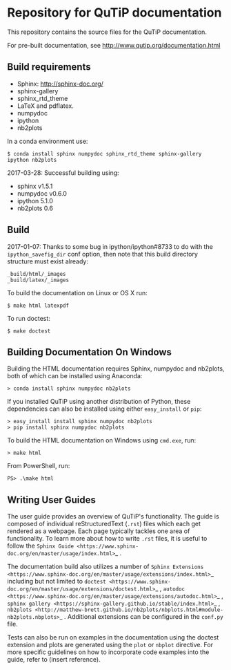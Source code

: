 Repository for QuTiP documentation
==================================

This repository contains the source files for the QuTiP documentation.

For pre-built documentation, see http://www.qutip.org/documentation.html

Build requirements
------------------

* Sphinx: http://sphinx-doc.org/
* sphinx-gallery
* sphinx_rtd_theme
* LaTeX and pdflatex.
* numpydoc
* ipython
* nb2plots

In a conda environment use:

    $ conda install sphinx numpydoc sphinx_rtd_theme sphinx-gallery ipython nb2plots

2017-03-28: Successful building using:

* sphinx v1.5.1
* numpydoc v0.6.0
* ipython 5.1.0
* nb2plots 0.6

Build
-----
2017-01-07:
Thanks to some bug in ipython/ipython#8733 to do with the `ipython_savefig_dir` conf option,
then note that this build directory structure must exist already:

    _build/html/_images
    _build/latex/_images

To build the documentation on Linux or OS X run:

    $ make html latexpdf

To run doctest:

    $ make doctest

Building Documentation On Windows
---------------------------------

Building the HTML documentation requires Sphinx, numpydoc and nb2plots, both of which can be installed using Anaconda:

    > conda install sphinx numpydoc nb2plots

If you installed QuTiP using another distribution of Python, these dependencies can also be installed using either ``easy_install`` or ``pip``:

    > easy_install install sphinx numpydoc nb2plots
    > pip install sphinx numpydoc nb2plots

To build the HTML documentation on Windows using ``cmd.exe``, run:

    > make html

From PowerShell, run:

    PS> .\make html

Writing User Guides
-------------------

The user guide provides an overview of QuTiP's functionality. The guide is composed of individual reStructuredText (`.rst`) files which each get rendered as a webpage. Each page typically tackles one area of functionality. To learn more about how to write `.rst` files, it is useful to follow the `Sphinx Guide <https://www.sphinx-doc.org/en/master/usage/index.html>`_ .

The documentation build also utilizes a number of `Sphinx Extensions <https://www.sphinx-doc.org/en/master/usage/extensions/index.html>`_ including but not limited to
`doctest <https://www.sphinx-doc.org/en/master/usage/extensions/doctest.html>`_ , `autodoc <https://www.sphinx-doc.org/en/master/usage/extensions/autodoc.html>`_ , `sphinx gallery <https://sphinx-gallery.github.io/stable/index.html>`_ , `nb2plots <http://matthew-brett.github.io/nb2plots/nbplots.html#module-nb2plots.nbplots>`_ . Additional extensions can be configured in the `conf.py` file.

Tests can also be run on examples in the documentation using the doctest extension
and plots are generated using the `plot` or `nbplot` directive. For more specific
guidelines on how to incorporate code examples into the guide, refer to (insert reference). 
